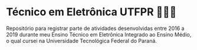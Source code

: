 # Técnico em Eletrônica UTFPR :floppy_disk::wrench::battery:

Repositório para registrar parte de atividades desenvolvidas entre 2016 a 2019 durante meu Ensino Técnico em Eletrônica Integrado ao Ensino Médio, o qual cursei na Universidade Tecnológica Federal do Paraná.

